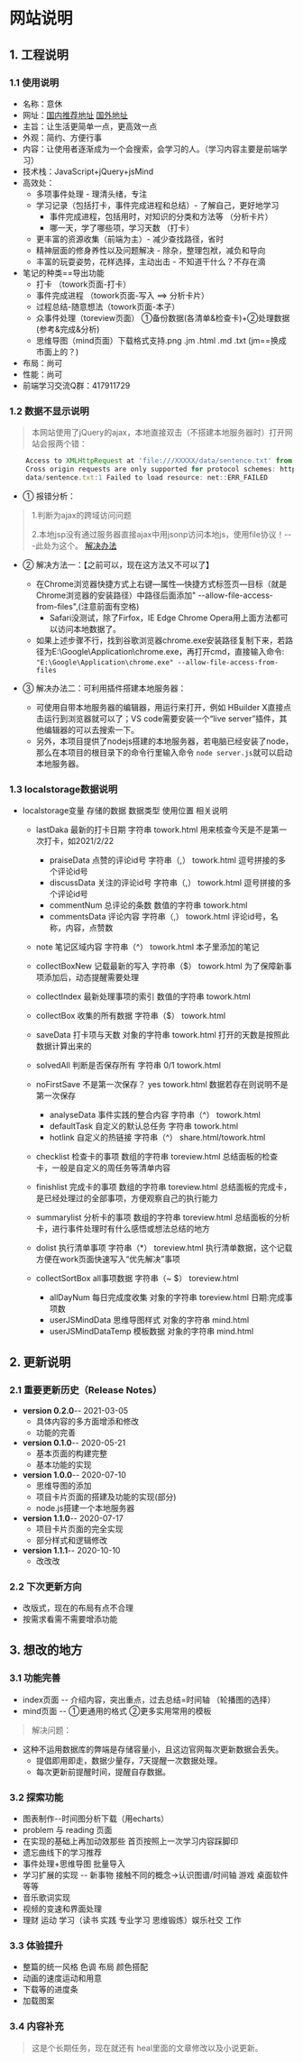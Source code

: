 # 网站说明

## 1. 工程说明

### 1.1 使用说明
- 名称：意休
- 网址：[国内推荐地址](https://kathy_candy.gitee.io/doyouho.io/) [国外地址](https://doyouho.github.io/)
- 主旨：让生活更简单一点，更高效一点
- 外观：简约、方便行事
- 内容：让使用者逐渐成为一个会搜索，会学习的人。（学习内容主要是前端学习）
- 技术栈：JavaScript+jQuery+jsMind
- 高效处：
	* 多项事件处理 - 理清头绪，专注
	* 学习记录（包括打卡，事件完成进程和总结）- 了解自己，更好地学习
		+ 事件完成进程，包括用时，对知识的分类和方法等 （分析卡片）
		+ 哪一天，学了哪些项，学习天数 （打卡）
	* 更丰富的资源收集（前端为主）- 减少查找路径，省时
	* 精神层面的修身养性以及问题解决 - 除杂，整理包袱，减负和导向
	* 丰富的玩耍姿势，花样选择，主动出击 - 不知道干什么？不存在滴
- 笔记的种类==导出功能
	* 打卡 （towork页面-打卡）
	* 事件完成进程 （towork页面-写入 ==> 分析卡片）
	* 过程总结-随意想法（towork页面-本子）
	* 众事件处理（toreview页面） ①备份数据(各清单&检查卡)+②处理数据(参考&完成&分析)
	* 思维导图（mind页面）下载格式支持.png .jm .html .md .txt  (jm==换成市面上的？)
- 布局：尚可
- 性能：尚可
- 前端学习交流Q群：417911729



### 1.2 数据不显示说明
> 本网站使用了jQuery的ajax，本地直接双击（不搭建本地服务器时）打开网站会报两个错：
```javascript
	Access to XMLHttpRequest at 'file:///XXXXX/data/sentence.txt' from origin 'null' has been blocked by CORS policy: 
	Cross origin requests are only supported for protocol schemes: http, data, chrome-extension, edge, https.（ajax跨域只支持这些协议框架：http,https,data,chrome（Chrome浏览器）,chrome-extension（Chrome扩展插件），chrome-extension-resource（Chrome扩展资源），就是没有file协议!）
	data/sentence.txt:1 Failed to load resource: net::ERR_FAILED
```

- ① 报错分析：

>1.判断为ajax的跨域访问问题
>
>2.本地jsp没有通过服务器直接ajax中用jsonp访问本地js，使用file协议！---此处为这个。
[解决办法](https://blog.csdn.net/superit401/article/details/72772658)


- ② 解决方法一：【之前可以，现在这方法又不可以了】
	* 在Chrome浏览器快捷方式上右键—属性—快捷方式标签页—目标（就是Chrome浏览器的安装路径）中路径后面添加" --allow-file-access-from-files",(注意前面有空格)
		* Safari没测试，除了Firfox，IE Edge Chrome Opera用上面方法都可以访问本地数据了。
	* 如果上述步骤不行，找到谷歌浏览器chrome.exe安装路径复制下来，若路径为E:\Google\Application\chrome.exe，再打开cmd，直接输入命令: ```"E:\Google\Application\chrome.exe" --allow-file-access-from-files```

- ③ 解决办法二：可利用插件搭建本地服务器：
	* 可使用自带本地服务器的编辑器，用运行来打开，例如 HBuilder X直接点击运行到浏览器就可以了；VS code需要安装一个“live server”插件，其他编辑器的可以去搜索一下。
	* 另外，本项目提供了nodejs搭建的本地服务器，若电脑已经安装了node，那么在本项目的根目录下的命令行里输入命令 `node server.js`就可以启动本地服务器。

### 1.3 localstorage数据说明
- localstorage变量   存储的数据        数据类型          使用位置                  相关说明
  * lastDaka       最新的打卡日期      字符串            towork.html      用来核查今天是不是第一次打卡，如2021/2/22
	* praiseData     点赞的评论id号      字符串（,）       towork.html      逗号拼接的多个评论id号
	* discussData    关注的评论id号      字符串（,）       towork.html      逗号拼接的多个评论id号
	* commentNum     总评论的条数       数值的字符串       towork.html      
	* commentsData   评论内容            字符串（,）       towork.html      评论id号，名称，内容，点赞数
  * note           笔记区域内容        字符串（^）       towork.html      本子里添加的笔记
  * collectBoxNew  记载最新的写入      字符串（$）       towork.html      为了保障新事项添加后，动态提醒需要处理
  * collectIndex   最新处理事项的索引 数值的字符串       towork.html      
  * collectBox     收集的所有数据      字符串（$）       towork.html      
  * saveData       打卡项与天数       对象的字符串       towork.html      打开的天数是按照此数据计算出来的
  * solvedAll      判断是否保存所有    字符串 0/1        towork.html      
  * noFirstSave    不是第一次保存？      yes             towork.html      数据若存在则说明不是第一次保存
	* analyseData    事件实践的整合内容   字符串（^）      towork.html      
	* defaultTask    自定义的默认总任务   字符串           towork.html    
	* hotlink        自定义的热链接      字符串（^）       share.html/towork.html    
	
  * checklist      检查卡的事项       数组的字符串       toreview.html    总结面板的检查卡，一般是自定义的周任务等清单内容
  * finishlist     完成卡的事项       数组的字符串       toreview.html    总结面板的完成卡，是已经处理过的全部事项，方便观察自己的执行能力
  * summarylist    分析卡的事项       数组的字符串       toreview.html    总结面板的分析卡，进行事件处理时有什么感悟或想法总结的地方
  * dolist         执行清单事项        字符串（*）       toreview.html    执行清单数据，这个记载方便在work页面快速写入“优先解决”事项
  * collectSortBox  all事项数据        字符串（~ $）     toreview.html   
	* allDayNum      每日完成度收集     对象的字符串       toreview.html    日期:完成事项数
	* userJSMindData 思维导图样式       对象的字符串       mind.html
	* userJSMindDataTemp 模板数据       对象的字符串       mind.html


## 2. 更新说明

### 2.1 重要更新历史（Release Notes）

- **version 0.2.0**--  2021-03-05   
	* 具体内容的多方面增添和修改 
	* 功能的完善
- **version 0.1.0**--  2020-05-21   
	* 基本页面的构建完整 
	* 基本功能的实现
- **version 1.0.0**--  2020-07-10  
	* 思维导图的添加
	* 项目卡片页面的搭建及功能的实现(部分)
	* node.js搭建一个本地服务器
- **version 1.1.0**-- 2020-07-17  
	* 项目卡片页面的完全实现
	* 部分样式和逻辑修改
- **version 1.1.1**-- 2020-10-10 
	* 改改改

### 2.2 下次更新方向

- 改版式，现在的布局有点不合理
- 按需求看需不需要增添功能

## 3. 想改的地方

### 3.1 功能完善
- index页面 -- 介绍内容，突出重点，过去总结=时间轴  （轮播图的选择）
- mind页面 -- ①更通用的格式 ②更多实用常用的模板 

> 解决问题：
- 这种不运用数据库的弊端是存储容量小，且这边官网每次更新数据会丢失。
	* 提倡即用即走，数据少量存，7天提醒一次数据处理。
	* 每次更新前提醒时间，提醒自存数据。


### 3.2 探索功能
 
- 图表制作--时间图分析下载（用echarts）
- problem 与 reading 页面
- 在实现的基础上再加动效那些  首页按照上一次学习内容踩脚印
- 遗忘曲线下的学习推荐
- 事件处理+思维导图  批量导入
- 学习扩展的实现 -- 新事物 接触不同的概念->认识图谱/时间轴 游戏 桌面软件等等
- 音乐歌词实现
- 视频的变速和界面处理
- 理财 运动 学习（读书 实践 专业学习 思维锻炼）娱乐社交  工作 


### 3.3 体验提升
- 整篇的统一风格 色调 布局 颜色搭配 
- 动画的速度运动和用意 
- 下载等的进度条
- 加载图案

### 3.4 内容补充
> 这是个长期任务，现在就还有 heal里面的文章修改以及小说更新。
